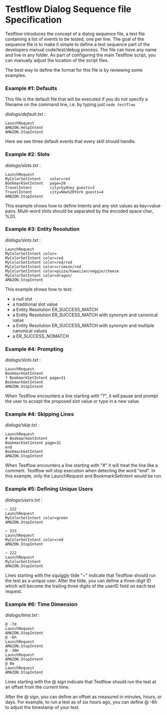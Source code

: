 # Testflow Dialog Sequence file Specification

Testflow introduces the concept of a dialog sequence file, a text file containing a list of events to be tested, one per line.
The goal of the sequence file is to make it simple to define a test sequence  part of the developers manual code/test/debug process.
The file can have any name and live in any folder.  As part of configuring the main Testflow script,
you can manually adjust the location of the script files.

The best way to define the format for this file is by reviewing some examples.

### Example #1: Defaults

This file is the default file that will be executed if you do not specify a filename on the command line, i.e. by typing just ```node testflow```

*dialogs/default.txt* :
```
LaunchRequest
AMAZON.HelpIntent
AMAZON.StopIntent
```

Here we see three default events that every skill should handle.


### Example #2: Slots

*dialogs/slots.txt* :
```
LaunchRequest
MyColorSetIntent    color=red
BookmarkSetIntent   page=28
TravelIntent        city=Sydney guests=3
TravelIntent        city=New%20York guests=4
AMAZON.StopIntent
```

This example shows how to define Intents and any slot values as key=value pairs.
Multi-word slots should be separated by the encoded space char, %20.

### Example #3: Entity Resolution

*dialogs/slots.txt* :
```
LaunchRequest
MyColorSetIntent color=
MyColorSetIntent color=red
MyColorSetIntent color=red/red
MyColorSetIntent color=crimson/red
MyColorSetIntent color=pizza/hawaiian/veggie/cheese
MyColorSetIntent color=dragon/
AMAZON.StopIntent
```

This example shows how to test:
 * a null slot
 * a traditional slot value
 * a Entity Resolution ER_SUCCESS_MATCH
 * a Entity Resolution ER_SUCCESS_MATCH with synonym and canonical value
 * a Entity Resolution ER_SUCCESS_MATCH with synonym and multiple canonical values
 * a ER_SUCCESS_NOMATCH


### Example #4: Prompting

*dialogs/slots.txt* :
```
LaunchRequest
BookmarkGetIntent
? BookmarkSetIntent page=31
BookmarkGetIntent
AMAZON.StopIntent

```

When Testflow encounters a line starting with "?",
it will pause and prompt the user to accept the proposed slot value or type in a new value.

### Example #4: Skipping Lines

*dialogs/skip.txt* :
```
LaunchRequest
# BookmarkGetIntent
BookmarkSetIntent page=31
end
BookmarkGetIntent
AMAZON.StopIntent

```

When Testflow encounters a line starting with "#" it will treat the line like a comment.
Testflow will stop execution when detecting the word "end".
In this example, only the LaunchRequest and BookmarkSetIntent would be run.


### Example #5: Defining Unique Users

*dialogs/users.txt* :
```
~ 222
LaunchRequest
MyColorSetIntent color=green
AMAZON.StopIntent

~ 333
LaunchRequest
MyColorSetIntent color=red
AMAZON.StopIntent

~ 222
LaunchRequest
MyColorGetIntent
AMAZON.StopIntent

```

Lines starting with the squiggly tilde "~" indicate that Testflow should run the test as a unique user.
After the tilde, you can define a three-digit ID which will become the trailing three digits of the userID field on each test request.


### Example #6: Time Dimension

*dialogs/time.txt* :
```
@ -7d
LaunchRequest
AMAZON.StopIntent
@ -6h
LaunchRequest
AMAZON.StopIntent
@ -30m
LaunchRequest
AMAZON.StopIntent
@ 0m
LaunchRequest
AMAZON.StopIntent
```

Lines starting with the @ sign indicate that Testflow should run the test at an offset from the current time.

After the @ sign, you can define an offset as measured in minutes, hours, or days.
For example, to run a test as of six hours ago, you can define @ -6h to adjust the timestamp of your test.


